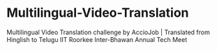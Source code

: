 # Multilingual-Video-Translation
Multilingual Video Translation challenge by AccioJob | Translated from Hinglish to Telugu
IIT Roorkee Inter-Bhawan Annual Tech Meet
